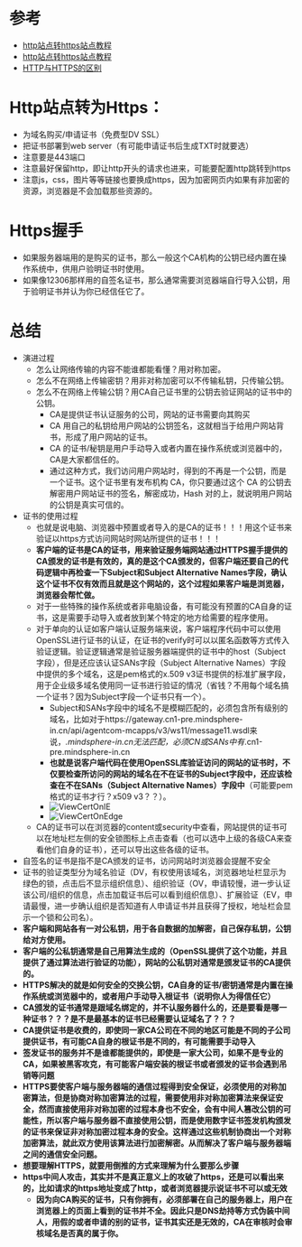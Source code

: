 # 参考
* [http站点转https站点教程](https://jz.fkw.com/blog/10685)
* [http站点转https站点教程](https://blog.csdn.net/qq_19558705/article/details/60756689)
* [HTTP与HTTPS的区别](https://www.cnblogs.com/wqhwe/p/5407468.html)

# Http站点转为Https：
* 为域名购买/申请证书（免费型DV SSL）
* 把证书部署到web server（有可能申请证书后生成TXT时就要选）
* 注意要是443端口
* 注意最好保留http，即让http开头的请求也进来，可能要配置http跳转到https
* 注意js，css，图片等等链接也要换成https，因为加密网页内如果有非加密的资源，浏览器是不会加载那些资源的。

# Https握手
* 如果服务器端用的是购买的证书，那么一般这个CA机构的公钥已经内置在操作系统中，供用户验明证书时使用。
* 如果像12306那样用的自签名证书，那么通常需要浏览器端自行导入公钥，用于验明证书并认为你已经信任它了。

# 总结
* 演进过程
    * 怎么让网络传输的内容不能谁都能看懂？用对称加密。
    * 怎么不在网络上传输密钥？用非对称加密可以不传输私钥，只传输公钥。
    * 怎么不在网络上传输公钥？用CA自己证书里的公钥去验证网站的证书中的公钥。
        * CA是提供证书认证服务的公司，网站的证书需要向其购买
        * CA 用自己的私钥给用户网站的公钥签名，这就相当于给用户网站背书，形成了用户网站的证书。
        * CA 的证书/秘钥是用户手动导入或者内置在操作系统或浏览器中的，CA是大家都信任的。
        * 通过这种方式，我们访问用户网站时，得到的不再是一个公钥，而是一个证书。这个证书里有发布机构 CA，你只要通过这个 CA 的公钥去解密用户网站证书的签名，解密成功，Hash 对的上，就说明用户网站的公钥是真实可信的。
* 证书的使用过程
    * 也就是说电脑、浏览器中预置或者导入的是CA的证书！！！用这个证书来验证以https方式访问网站时网站所提供的证书！！！
    * **客户端的证书是CA的证书，用来验证服务端网站通过HTTPS握手提供的CA颁发的证书是有效的，真的是这个CA颁发的，但客户端还要自己的代码逻辑中再检查一下Subject和Subject Alternative Names字段，确认这个证书不仅有效而且就是这个网站的，这个过程如果客户端是浏览器，浏览器会帮忙做。**
    * 对于一些特殊的操作系统或者非电脑设备，有可能没有预置的CA自身的证书，这是需要手动导入或者放到某个特定的地方给需要的程序使用。
    * 对于单向的认证如客户端认证服务端来说，客户端程序代码中可以使用OpenSSL进行证书的认证，在证书的verify时可以以匿名函数等方式传入验证逻辑。验证逻辑通常是验证服务器端提供的证书中的host（Subject字段），但是还应该认证SANs字段（Subject Alternative Names）字段中提供的多个域名，这是pem格式的x.509 v3证书提供的标准扩展字段，用于企业级多域名使用同一证书进行验证的情况（省钱？不用每个域名搞一个证书？因为Subject字段一个证书只有一个）。
        * Subject和SANs字段中的域名不是模糊匹配的，必须包含所有级别的域名，比如对于https://gateway.cn1-pre.mindsphere-in.cn/api/agentcom-mcapps/v3/ws11/message11.wsdl来说，*.mindsphere-in.cn无法匹配，必须CN或SANs中有*.cn1-pre.mindsphere-in.cn
        * **也就是说客户端代码在使用OpenSSL库验证访问的网站的证书时，不仅要检查所访问的网站的域名在不在证书的Subject字段中，还应该检查在不在SANs（Subject Alternative Names）字段中**（可能要pem格式的证书才行？x509 v3？？）。
        * ![ViewCertOnIE](https://img2018.cnblogs.com/blog/106125/201903/106125-20190305104731218-1802538878.png)
        * ![ViewCertOnEdge](https://img2018.cnblogs.com/blog/106125/201903/106125-20190305104746467-1263410419.png)
    * CA的证书可以在浏览器的content或security中查看，网站提供的证书可以在地址栏左侧的安全锁图标上点击查看（也可以选中上级的各级CA来查看他们自身的证书），还可以导出这些各级的证书。
* 自签名的证书是指不是CA颁发的证书，访问网站时浏览器会提醒不安全
* 证书的验证类型分为域名验证（DV，有权使用该域名，浏览器地址栏显示为绿色的锁，点击后不显示组织信息）、组织验证（OV，申请较慢，进一步认证该公司/组织的信息，点击加载证书后可以看到组织信息）、扩展验证（EV，申请最慢，进一步确认组织是否知道有人申请证书并且获得了授权，地址栏会显示一个锁和公司名）。
* **客户端和网站各有一对公私钥，用于各自数据的加解密，自己保存私钥，公钥给对方使用。**
* **客户端的公私钥通常是自己用算法生成的（OpenSSL提供了这个功能，并且提供了通过算法进行验证的功能），网站的公私钥对通常是颁发证书的CA提供的。**
* **HTTPS解决的就是如何安全的交换公钥，CA自身的证书/密钥通常是内置在操作系统或浏览器中的，或者用户手动导入根证书（说明你人为得信任它）**
* **CA颁发的证书通常是跟域名绑定的，并不认服务器什么的，还是要看是哪一种证书？？？是不是最基本的证书已经需要认证域名了？？？**
* **CA提供证书是收费的，即使同一家CA公司在不同的地区可能是不同的子公司提供证书，有可能CA自身的根证书是不同的，有可能需要手动导入**
* **签发证书的服务并不是谁都能提供的，即使是一家大公司，如果不是专业的CA，如果被黑客攻克，有可能客户端安装的根证书或者颁发的证书会遇到吊销等问题**
* **HTTPS要使客户端与服务器端的通信过程得到安全保证，必须使用的对称加密算法，但是协商对称加密算法的过程，需要使用非对称加密算法来保证安全，然而直接使用非对称加密的过程本身也不安全，会有中间人篡改公钥的可能性，所以客户端与服务器不直接使用公钥，而是使用数字证书签发机构颁发的证书来保证非对称加密过程本身的安全。这样通过这些机制协商出一个对称加密算法，就此双方使用该算法进行加密解密。从而解决了客户端与服务器端之间的通信安全问题。**
* **想要理解HTTPS，就要用倒推的方式来理解为什么要那么步骤**
* **https中间人攻击，其实并不是真正意义上的攻破了https，还是可以看出来的，比如请求的https地址变成了http，或者浏览器提示说证书不可以或无效**
    * **因为向CA购买的证书，只有你拥有，必须部署在自己的服务器上，用户在浏览器上的页面上看到的证书并不全。因此只是DNS劫持等方式伪装中间人，用假的或者申请的别的证书，证书其实还是无效的，CA在审核时会审核域名是否真的属于你。**